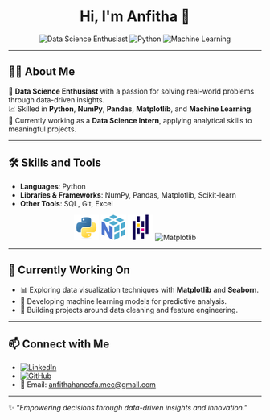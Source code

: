 <h1 align="center">Hi, I'm Anfitha 👋</h1>
<p align="center">
  <img src="https://img.shields.io/badge/Data%20Science-Enthusiast-blue" alt="Data Science Enthusiast">
  <img src="https://img.shields.io/badge/Python-Expert-yellow" alt="Python">
  <img src="https://img.shields.io/badge/Machine%20Learning-Learner-green" alt="Machine Learning">
</p>

---

## 👩‍💻 **About Me**
🌟 **Data Science Enthusiast** with a passion for solving real-world problems through data-driven insights.  
📈 Skilled in **Python**, **NumPy**, **Pandas**, **Matplotlib**, and **Machine Learning**.  
🎯 Currently working as a **Data Science Intern**, applying analytical skills to meaningful projects.  

---

## 🛠️ **Skills and Tools**
- **Languages**: Python  
- **Libraries & Frameworks**: NumPy, Pandas, Matplotlib, Scikit-learn  
- **Other Tools**: SQL, Git, Excel  

<p align="center">
  <img src="https://raw.githubusercontent.com/devicons/devicon/master/icons/python/python-original.svg" alt="Python" width="50">
  <img src="https://raw.githubusercontent.com/devicons/devicon/master/icons/numpy/numpy-original.svg" alt="NumPy" width="50">
  <img src="https://raw.githubusercontent.com/devicons/devicon/master/icons/pandas/pandas-original.svg" alt="Pandas" width="50">
  <img src="https://upload.wikimedia.org/wikipedia/commons/0/01/Created_with_Matplotlib-logo.svg" alt="Matplotlib" width="50">
</p>

---

## 🔭 **Currently Working On**
- 📊 Exploring data visualization techniques with **Matplotlib** and **Seaborn**.  
- 🤖 Developing machine learning models for predictive analysis.  
- 🧠 Building projects around data cleaning and feature engineering.  


---

## 📫 **Connect with Me**
- [![LinkedIn](https://img.shields.io/badge/LinkedIn-blue?style=flat-square&logo=linkedin)](https://www.linkedin.com/in/anfitha-haneefa/)  
- [![GitHub](https://img.shields.io/badge/GitHub-grey?style=flat-square&logo=github)](https://github.com/AnfithaHaneefa)  
- 📧 Email: [anfithahaneefa.mec@gmail.com](mailto:anfithahaneefa.mec@gmail.com)

---



✨ *“Empowering decisions through data-driven insights and innovation.”*
